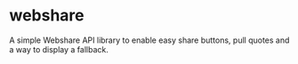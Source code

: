 # webshare
A simple Webshare API library to enable easy share buttons, pull quotes and a way to display a fallback.

